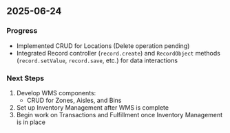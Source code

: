 ## 2025-06-24

### Progress
- Implemented CRUD for Locations (Delete operation pending)
- Integrated Record controller (`record.create`) and `RecordObject` methods (`record.setValue`, `record.save`, etc.) for data interactions

### Next Steps
1. Develop WMS components:
    - CRUD for Zones, Aisles, and Bins
2. Set up Inventory Management after WMS is complete
3. Begin work on Transactions and Fulfillment once Inventory Management is in place
